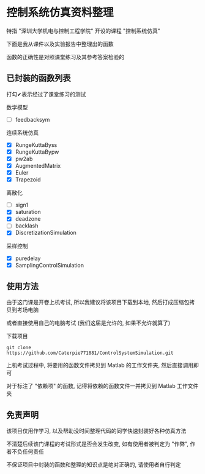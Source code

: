 # 控制系统仿真资料整理

特指 "深圳大学机电与控制工程学院" 开设的课程 "控制系统仿真"

下面是我从课件以及实验报告中整理出的函数

函数的正确性是对照课堂练习及其参考答案检验的

## 已封装的函数列表

打勾✔表示经过了课堂练习的测试

数学模型
- [ ] feedbacksym

连续系统仿真
- [x] RungeKuttaByss
- [x] RungeKuttaBypw
- [x] pw2ab
- [x] AugmentedMatrix
- [x] Euler
- [x] Trapezoid

离散化
- [ ] sign1
- [x] saturation
- [x] deadzone
- [ ] backlash
- [x] DiscretizationSimulation

采样控制
- [x] puredelay
- [x] SamplingControlSimulation

## 使用方法

由于这门课是开卷上机考试, 所以我建议将该项目下载到本地, 然后打成压缩包拷贝到考场电脑

或者直接使用自己的电脑考试 (我们这届是允许的, 如果不允许就算了)

下载项目
```
git clone https://github.com/Caterpie771881/ControlSystemSimulation.git
```

上机考试过程中, 将要用的函数文件拷贝到 Matlab 的工作文件夹, 然后直接调用即可

对于标注了 "依赖项" 的函数, 记得将依赖的函数文件一并拷贝到 Matlab 工作文件夹

## 免责声明

该项目仅用作学习, 以及帮助没时间整理代码的同学快速封装好各种仿真方法

不清楚后续该门课程的考试形式是否会发生改变, 如有使用者被判定为 "作弊", 作者不负任何责任

不保证项目中封装的函数和整理的知识点是绝对正确的, 请使用者自行判定
